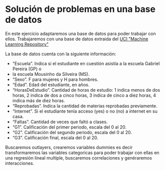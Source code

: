 # Solución de problemas en una base de datos

En este ejercicio adaptaremos una base de datos para poder trabajar con ellos. Trabajaremos con una base de datos extraida del [UCI "Machine Learning Repository"](http://www3.dsi.uminho.pt/pcortez/student.pdf)

La base de datos cuenta con la siguiente información:
* “Escuela”. Indica si el estudiante en cuestión asistía a la escuela Gabriel Pereira (GP) o
* la escuela Mousinho da Silveira (MS).
* “Sexo”. F para mujeres y H para hombres.
* “Edad”. Edad del estudiante, en años.
* “HorasDeEstudio”. Cantidad de horas de estudio: 1 indica menos de dos horas, 2
indica de dos a cinco horas, 3 indica de cinco a diez horas, 4 indica más de diez horas.
* “Reprobadas”. Indica la cantidad de materias reprobadas previamente.
* “Internet”. Si el estudiante tenía acceso (yes) o no (no) a internet en su casa.
* “Faltas”. Cantidad de veces que faltó a clases.
* “G1”. Calificación del primer periodo, escala del 0 al 20.
* “G2”. Calificación del segundo periodo, escala del 0 al 20.
* “G3”. Calificación final, escala del 0 al 20.

Buscaremos outlayers, crearemos variables dummies es decir transformaremos las variables categoricas para poder trabajar con ellas en una regresión lineal multiple, buscaremos correlaciones y genéraremos interacciones.
